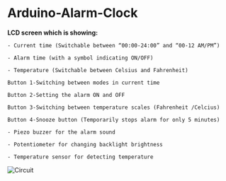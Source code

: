 # Arduino-Alarm-Clock

**LCD screen which is showing:** 
```
- Current time (Switchable between “00:00-24:00” and “00-12 AM/PM”) 

- Alarm time (with a symbol indicating ON/OFF) 

- Temperature (Switchable between Celsius and Fahrenheit) 
```
```
Button 1-Switching between modes in current time

Button 2-Setting the alarm ON and OFF

Button 3-Switching between temperature scales (Fahrenheit /Celcius) 

Button 4-Snooze button (Temporarily stops alarm for only 5 minutes)

- Piezo buzzer for the alarm sound 

- Potentiometer for changing backlight brightness 

- Temperature sensor for detecting temperature
```

![Circuit](https://user-images.githubusercontent.com/74294837/123959725-c5bd8180-d9ae-11eb-8bab-43e4431e94a0.png)


